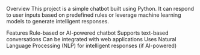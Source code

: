Overview
This project is a simple chatbot built using Python. It can respond to user inputs based on predefined rules or leverage machine learning models to generate intelligent responses.

Features
Rule-based or AI-powered chatbot
Supports text-based conversations
Can be integrated with web applications
Uses Natural Language Processing (NLP) for intelligent responses (if AI-powered)
